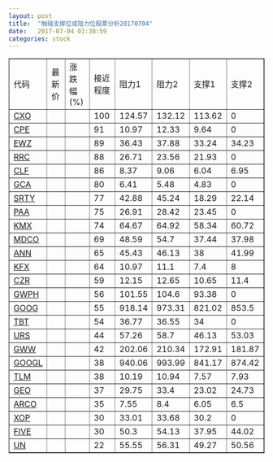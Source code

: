 ```yaml
---
layout: post
title:  "触碰支撑位或阻力位股票分析20170704"
date:   2017-07-04 01:38:59
categories: stock
---
```

<script type="text/javascript">
var stockList = []
stockList.push('gb_cxo');
stockList.push('gb_cpe');
stockList.push('gb_ewz');
stockList.push('gb_rrc');
stockList.push('gb_clf');
stockList.push('gb_gca');
stockList.push('gb_srty');
stockList.push('gb_paa');
stockList.push('gb_kmx');
stockList.push('gb_mdco');
stockList.push('gb_ann');
stockList.push('gb_kfx');
stockList.push('gb_czr');
stockList.push('gb_gwph');
stockList.push('gb_goog');
stockList.push('gb_tbt');
stockList.push('gb_urs');
stockList.push('gb_gww');
stockList.push('gb_googl');
stockList.push('gb_tlm');
stockList.push('gb_geo');
stockList.push('gb_arco');
stockList.push('gb_xop');
stockList.push('gb_five');
stockList.push('gb_un');
</script>
<table border="1">
 <tr>
 <td>代码</td>
 <td>最新价</td>
 <td>涨跌幅(%)</td>
 <td>接近程度</td>
 <td>阻力1</td>
 <td>阻力2</td>
 <td>支撑1</td>
 <td>支撑2</td>
</tr>
  <tr id="cxo" class="red">
  <td><a href="http://stock.finance.sina.com.cn/usstock/quotes/CXO.html" target="_blank">CXO</a></td><td></td><td></td><td>100</td><td>124.57</td><td>132.12</td><td>113.62</td><td>0</td></tr>
  <tr id="cpe" class="red">
  <td><a href="http://stock.finance.sina.com.cn/usstock/quotes/CPE.html" target="_blank">CPE</a></td><td></td><td></td><td>91</td><td>10.97</td><td>12.33</td><td>9.64</td><td>0</td></tr>
  <tr id="ewz" class="green">
  <td><a href="http://stock.finance.sina.com.cn/usstock/quotes/EWZ.html" target="_blank">EWZ</a></td><td></td><td></td><td>89</td><td>36.43</td><td>37.88</td><td>33.24</td><td>34.23</td></tr>
  <tr id="rrc" class="red">
  <td><a href="http://stock.finance.sina.com.cn/usstock/quotes/RRC.html" target="_blank">RRC</a></td><td></td><td></td><td>88</td><td>26.71</td><td>23.56</td><td>21.93</td><td>0</td></tr>
  <tr id="clf" class="green">
  <td><a href="http://stock.finance.sina.com.cn/usstock/quotes/CLF.html" target="_blank">CLF</a></td><td></td><td></td><td>86</td><td>8.37</td><td>9.06</td><td>6.04</td><td>6.95</td></tr>
  <tr id="gca" class="green">
  <td><a href="http://stock.finance.sina.com.cn/usstock/quotes/GCA.html" target="_blank">GCA</a></td><td></td><td></td><td>80</td><td>6.41</td><td>5.48</td><td>4.83</td><td>0</td></tr>
  <tr id="srty" class="red">
  <td><a href="http://stock.finance.sina.com.cn/usstock/quotes/SRTY.html" target="_blank">SRTY</a></td><td></td><td></td><td>77</td><td>42.88</td><td>45.24</td><td>18.29</td><td>22.14</td></tr>
  <tr id="paa" class="red">
  <td><a href="http://stock.finance.sina.com.cn/usstock/quotes/PAA.html" target="_blank">PAA</a></td><td></td><td></td><td>75</td><td>26.91</td><td>28.42</td><td>23.45</td><td>0</td></tr>
  <tr id="kmx" class="red">
  <td><a href="http://stock.finance.sina.com.cn/usstock/quotes/KMX.html" target="_blank">KMX</a></td><td></td><td></td><td>74</td><td>64.67</td><td>64.92</td><td>58.34</td><td>60.72</td></tr>
  <tr id="mdco" class="green">
  <td><a href="http://stock.finance.sina.com.cn/usstock/quotes/MDCO.html" target="_blank">MDCO</a></td><td></td><td></td><td>69</td><td>48.59</td><td>54.7</td><td>37.44</td><td>37.98</td></tr>
  <tr id="ann" class="red">
  <td><a href="http://stock.finance.sina.com.cn/usstock/quotes/ANN.html" target="_blank">ANN</a></td><td></td><td></td><td>65</td><td>45.43</td><td>46.13</td><td>38</td><td>41.99</td></tr>
  <tr id="kfx" class="green">
  <td><a href="http://stock.finance.sina.com.cn/usstock/quotes/KFX.html" target="_blank">KFX</a></td><td></td><td></td><td>64</td><td>10.97</td><td>11.1</td><td>7.4</td><td>8</td></tr>
  <tr id="czr" class="red">
  <td><a href="http://stock.finance.sina.com.cn/usstock/quotes/CZR.html" target="_blank">CZR</a></td><td></td><td></td><td>59</td><td>12.15</td><td>12.65</td><td>10.65</td><td>11.4</td></tr>
  <tr id="gwph" class="red">
  <td><a href="http://stock.finance.sina.com.cn/usstock/quotes/GWPH.html" target="_blank">GWPH</a></td><td></td><td></td><td>56</td><td>101.55</td><td>104.6</td><td>93.38</td><td>0</td></tr>
  <tr id="goog" class="red">
  <td><a href="http://stock.finance.sina.com.cn/usstock/quotes/GOOG.html" target="_blank">GOOG</a></td><td></td><td></td><td>55</td><td>918.14</td><td>973.31</td><td>821.02</td><td>853.5</td></tr>
  <tr id="tbt" class="red">
  <td><a href="http://stock.finance.sina.com.cn/usstock/quotes/TBT.html" target="_blank">TBT</a></td><td></td><td></td><td>54</td><td>36.77</td><td>36.55</td><td>34</td><td>0</td></tr>
  <tr id="urs" class="green">
  <td><a href="http://stock.finance.sina.com.cn/usstock/quotes/URS.html" target="_blank">URS</a></td><td></td><td></td><td>44</td><td>57.26</td><td>58.7</td><td>46.13</td><td>53.03</td></tr>
  <tr id="gww" class="green">
  <td><a href="http://stock.finance.sina.com.cn/usstock/quotes/GWW.html" target="_blank">GWW</a></td><td></td><td></td><td>42</td><td>202.06</td><td>210.34</td><td>172.91</td><td>181.87</td></tr>
  <tr id="googl" class="red">
  <td><a href="http://stock.finance.sina.com.cn/usstock/quotes/GOOGL.html" target="_blank">GOOGL</a></td><td></td><td></td><td>38</td><td>940.06</td><td>993.99</td><td>841.17</td><td>874.42</td></tr>
  <tr id="tlm" class="green">
  <td><a href="http://stock.finance.sina.com.cn/usstock/quotes/TLM.html" target="_blank">TLM</a></td><td></td><td></td><td>38</td><td>10.19</td><td>10.94</td><td>7.57</td><td>7.93</td></tr>
  <tr id="geo" class="green">
  <td><a href="http://stock.finance.sina.com.cn/usstock/quotes/GEO.html" target="_blank">GEO</a></td><td></td><td></td><td>37</td><td>29.75</td><td>33.4</td><td>23.02</td><td>24.73</td></tr>
  <tr id="arco" class="red">
  <td><a href="http://stock.finance.sina.com.cn/usstock/quotes/ARCO.html" target="_blank">ARCO</a></td><td></td><td></td><td>35</td><td>7.55</td><td>8.4</td><td>6.05</td><td>6.5</td></tr>
  <tr id="xop" class="red">
  <td><a href="http://stock.finance.sina.com.cn/usstock/quotes/XOP.html" target="_blank">XOP</a></td><td></td><td></td><td>30</td><td>33.01</td><td>33.68</td><td>30.2</td><td>0</td></tr>
  <tr id="five" class="red">
  <td><a href="http://stock.finance.sina.com.cn/usstock/quotes/FIVE.html" target="_blank">FIVE</a></td><td></td><td></td><td>30</td><td>50.3</td><td>54.13</td><td>37.95</td><td>44.02</td></tr>
  <tr id="un" class="red">
  <td><a href="http://stock.finance.sina.com.cn/usstock/quotes/UN.html" target="_blank">UN</a></td><td></td><td></td><td>22</td><td>55.55</td><td>56.31</td><td>49.27</td><td>50.56</td></tr>
</table>
